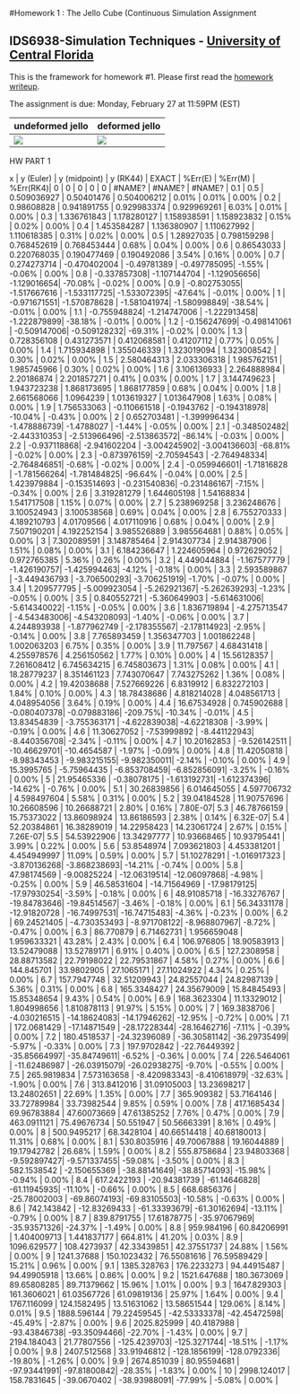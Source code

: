 #Homework 1 : The Jello Cube (Continuous Simulation Assignment
## IDS6938-Simulation Techniques - [University of Central Florida](http://www.ist.ucf.edu/grad/)


This is the framework for homework #1. Please first read the [homework writeup](HomeWork%231.pdf).

The assignment is due: Monday, February 27 at 11:59PM (EST)

| undeformed jello  | deformed jello |
| ------------- | ------------- |
| ![](images/undeformed3.png?raw=true)  | ![](images/deformed3.png?raw=true) |



HW PART 1 

x	|	 y (Euler)	|	 y (midpoint)	|	 y (RK44)	|	 EXACT		|	%Err(E)	|	%Err(M)	|	%Err(RK4)|
0	|	0			|	0				|	0			|	0			|	#NAME?	|	#NAME?	|	#NAME?	|
0.1	|	0.5			|	0.509036927		|	0.50401476	|	0.504006212	|	0.01%	|	0.01%	|	0.00%	|
0.2	|	0.98608828	|	0.941891755		|	0.929983374	|	0.929969261	|	6.03%	|	0.01%	|	0.00%	|
0.3	|	1.336761843	|	1.178280127		|	1.158938591	|	1.158923832	|	0.15%	|	0.02%	|	0.00%	|
0.4	|	1.453584287	|	1.136380907		|	1.110627992	|	1.110618385	|	0.31%	|	0.02%	|	0.00%	|
0.5	|	1.28927035	|	0.798159298		|	0.768452619	|	0.768453444	|	0.68%	|	0.04%	|	0.00%	|
0.6	|	0.86543033	|	0.220768035		|	0.190477469	|	0.190492086	|	3.54%	|	0.16%	|	0.00%	|
0.7	|	0.274273714	|	-0.470402004	|	-0.49781389	|	-0.497785095|	-1.55%	|	-0.06%	|	0.00%	|
0.8	|	-0.337857308|	-1.107144704	|	-1.129056656|	-1.129016654|	-70.08%	|	-0.02%	|	0.00%	|
0.9	|	-0.802753055|	-1.517667616	|	-1.533117725|	-1.533072395|	-47.64%	|	-0.01%	|	0.00%	|
1	|	-0.971671551|	-1.570878628	|	-1.581041974|	-1.580998849|	-38.54%	|	-0.01%	|	0.00%	|
1.1	|	-0.755948824|	-1.214747006	|	-1.222913458|	-1.222879899|	-38.18%	|	-0.01%	|	0.00%	|
1.2	|	-0.156247699|	-0.498141061	|	-0.509147006|	-0.509128232|	-69.31%	|	-0.02%	|	0.00%	|
1.3	|	0.728356108	|	0.431273571		|	0.412068581	|	0.41207112	|	0.77%	|	0.05%	|	0.00%	|
1.4	|	1.715934898	|	1.355046339		|	1.323019094	|	1.323008542	|	0.30%	|	0.02%	|	0.00%	|
1.5	|	2.580464313	|	2.033306318		|	1.985762151	|	1.985745966	|	0.30%	|	0.02%	|	0.00%	|
1.6	|	3.106136933	|	2.264888984		|	2.20186874	|	2.201857271	|	0.41%	|	0.03%	|	0.00%	|
1.7	|	3.144749623	|	1.943723238		|	1.868173695	|	1.868177859	|	0.68%	|	0.04%	|	0.00%	|
1.8	|	2.661568066	|	1.0964239		|	1.013619327	|	1.013647908	|	1.63%	|	0.08%	|	0.00%	|
1.9	|	1.756533063	|	-0.110661518	|	-0.1943762	|	-0.194318978|	-10.04%	|	-0.43%	|	0.00%	|
2	|	0.652703481	|	-1.399996434	|	-1.478886739|	-1.4788027	|	-1.44%	|	-0.05%	|	0.00%	|
2.1	|	-0.348502482|	-2.443310353	|	-2.513966496|	-2.513863572|	-86.14%	|	-0.03%	|	0.00%	|
2.2	|	-0.937118868|	-2.941602204	|	-3.004245902|	-3.004136603|	-68.81%	|	-0.02%	|	0.00%	|
2.3	|	-0.873976159|	-2.70594543		|	-2.764948334|	-2.764846851|	-0.68%	|	-0.02%	|	0.00%	|
2.4	|	-0.059946601|	-1.71816828		|	-1.781566264|	-1.781484825|	-96.64%	|	-0.04%	|	0.00%	|
2.5	|	1.423979884	|	-0.153514693	|	-0.231540836|	-0.231486167|	-7.15%	|	-0.34%	|	0.00%	|
2.6	|	3.319281279	|	1.644605198		|	1.54168834	|	1.541717508	|	1.15%	|	0.07%	|	0.00%	|
2.7	|	5.238969258	|	3.236248676		|	3.100524943	|	3.100538568	|	0.69%	|	0.04%	|	0.00%	|
2.8	|	6.755270333	|	4.189210793		|	4.01709566	|	4.017110916	|	0.68%	|	0.04%	|	0.00%	|
2.9	|	7.507190201	|	4.192252154		|	3.985526889	|	3.985564681	|	0.88%	|	0.05%	|	0.00%	|
3	|	7.302089591	|	3.148785464		|	2.914307734	|	2.914387906	|	1.51%	|	0.08%	|	0.00%	|
3.1	|	6.184236647	|	1.224605964		|	0.972629052	|	0.972765385	|	5.36%	|	0.26%	|	0.00%	|
3.2	|	4.449044884	|	-1.167577779	|	-1.426190757|	-1.425994463|	-4.12%	|	-0.18%	|	0.00%	|
3.3	|	2.593589867	|	-3.449436793	|	-3.706500293|	-3.706251919|	-1.70%	|	-0.07%	|	0.00%	|
3.4	|	1.209577795	|	-5.009923054	|	-5.262921367|	-5.262639293|	-1.23%	|	-0.05%	|	0.00%	|
3.5	|	0.840552721	|	-5.360649903	|	-5.614631006|	-5.614340022|	-1.15%	|	-0.05%	|	0.00%	|
3.6	|	1.836719894	|	-4.275713547	|	-4.543483006|	-4.543208093|	-1.40%	|	-0.06%	|	0.00%	|
3.7	|	4.244893938	|	-1.877962749	|	-2.178355567|	-2.178114923|	-2.95%	|	-0.14%	|	0.00%	|
3.8	|	7.765893459	|	1.356347703		|	1.001862248	|	1.002063203	|	6.75%	|	0.35%	|	0.00%	|
3.9	|	11.797567	|	4.68431418		|	4.255978576	|	4.256150562	|	1.77%	|	0.10%	|	0.00%	|
4	|	15.56128357	|	7.261608412		|	6.745634215	|	6.745803673	|	1.31%	|	0.08%	|	0.00%	|
4.1	|	18.28779237	|	8.351461123		|	7.743070647	|	7.743275262	|	1.36%	|	0.08%	|	0.00%	|
4.2	|	19.42038688	|	7.527669226		|	6.8319912	|	6.832272103	|	1.84%	|	0.10%	|	0.00%	|
4.3	|	18.78438686	|	4.818214028		|	4.048561713	|	4.048954056	|	3.64%	|	0.19%	|	0.00%	|
4.4	|	16.67534928	|	0.745902688		|	-0.080407378|	-0.079883186|	-209.75%|	-10.34%	|	-0.01%	|
4.5	|	13.83454839	|	-3.755363171	|	-4.622839038|	-4.62218308	|	-3.99%	|	-0.19%	|	0.00%	|
4.6	|	11.30627052	|	-7.53999892		|	-8.441122943|	-8.440356708|	-2.34%	|	-0.11%	|	0.00%	|
4.7	|	10.20162853	|	-9.526142511	|	-10.46629701|	-10.4654587	|	-1.97%	|	-0.09%	|	0.00%	|
4.8	|	11.42050818	|	-8.98343453		|	-9.983215155|	-9.982350011|	-2.14%	|	-0.10%	|	0.00%	|
4.9	|	15.3995765	|	-5.75964435		|	-6.853708459|	-6.852856091|	-3.25%	|	-0.16%	|	0.00%	|
5	|	21.95465336	|	-0.38078175		|	-1.613192731|	-1.612374396|	-14.62%	|	-0.76%	|	0.00%	|
5.1	|	30.26839856	|	6.014645055		|	4.597706732	|	4.598497604	|	5.58%	|	0.31%	|	0.00%	|
5.2	|	39.04184528	|	11.90757696		|	10.26608596	|	10.26688721	|	2.80%	|	0.16%	|	7.80E-07|
5.3	|	46.78766159	|	15.75373022		|	13.86098924	|	13.86186593	|	2.38%	|	0.14%	|	6.32E-07|
5.4	|	52.20384861	|	16.38289019		|	14.22958423	|	14.23061724	|	2.67%	|	0.15%	|	7.26E-07|
5.5	|	54.53922906	|	13.34297777		|	10.93668465	|	10.93795441	|	3.99%	|	0.22%	|	0.00%	|
5.6	|	53.8548974	|	7.093621803		|	4.453381201	|	4.454949997	|	11.09%	|	0.59%	|	0.00%	|
5.7	|	51.10278291	|	-1.016917323	|	-3.870136268|	-3.868238693|	-14.21%	|	-0.74%	|	0.00%	|
5.8	|	47.98174569	|	-9.00825224		|	-12.06319514|	-12.06097868|	-4.98%	|	-0.25%	|	0.00%	|
5.9	|	46.58531604	|	-14.71564969	|	-17.98179125|	-17.97930254|	-3.59%	|	-0.18%	|	0.00%	|
6	|	48.91085718	|	-16.33276767	|	-19.84783646|	-19.84514567|	-3.46%	|	-0.18%	|	0.00%	|
6.1	|	56.34331178	|	-12.91820728	|	-16.74997531|	-16.74715483|	-4.36%	|	-0.23%	|	0.00%	|
6.2	|	69.24521405	|	-4.730353493	|	-8.971708122|	-8.968807967|	-8.72%	|	-0.47%	|	0.00%	|
6.3	|	86.770879	|	6.71462731		|	1.956659048	|	1.959633321	|	43.28%	|	2.43%	|	0.00%	|
6.4	|	106.976805	|	18.90583913		|	13.52479088	|	13.52789171	|	6.91%	|	0.40%	|	0.00%	|
6.5	|	127.2308958	|	28.88713582		|	22.79198022	|	22.79531867	|	4.58%	|	0.27%	|	0.00%	|
6.6	|	144.845701	|	33.9802905		|	27.1065171	|	27.11024922	|	4.34%	|	0.25%	|	0.00%	|
6.7	|	157.7947748	|	32.51209943		|	24.82557044	|	24.82987139	|	5.36%	|	0.31%	|	0.00%	|
6.8	|	165.3348427	|	24.35679009		|	15.84845493	|	15.85348654	|	9.43%	|	0.54%	|	0.00%	|
6.9	|	168.3623304	|	11.13329012		|	1.804998656	|	1.810878113	|	91.97%	|	5.15%	|	0.00%	|
7	|	169.3838706	|	-4.030216515	|	-14.18624083|	-14.17946262|	-12.95%	|	-0.72%	|	0.00%	|
7.1	|	172.0681429	|	-17.14871549	|	-28.17228344|	-28.16462716|	-7.11%	|	-0.39%	|	0.00%	|
7.2	|	180.4518537	|	-24.32396089	|	-36.30581142|	-36.29735499|	-5.97%	|	-0.33%	|	0.00%	|
7.3	|	197.9702842	|	-22.76449392	|	-35.85664997|	-35.84749611|	-6.52%	|	-0.36%	|	0.00%	|
7.4	|	226.5464061	|	-11.62486987	|	-26.03915079|	-26.02938275|	-9.70%	|	-0.55%	|	0.00%	|
7.5	|	265.9819834	|	7.573163658		|	-8.420983343|	-8.410618979|	-32.63%	|	-1.90%	|	0.00%	|
7.6	|	313.8412016	|	31.09105003		|	13.23698217	|	13.24802651	|	22.69%	|	1.35%	|	0.00%	|
7.7	|	365.909382	|	53.7164146		|	33.72789984	|	33.73982544	|	9.85%	|	0.59%	|	0.00%	|
7.8	|	417.1685434	|	69.96783884		|	47.60073669	|	47.61385252	|	7.76%	|	0.47%	|	0.00%	|
7.9	|	463.0911121	|	75.49676734		|	50.551947	|	50.56663391	|	8.16%	|	0.49%	|	0.00%	|
8	|	500.9495217	|	68.3428104		|	40.66514418	|	40.68180013	|	11.31%	|	0.68%	|	0.00%	|
8.1	|	530.8035916	|	49.70067888		|	19.16044889	|	19.17942782	|	26.68%	|	1.59%	|	0.00%	|
8.2	|	555.8758684	|	23.94803368		|	-9.592897427|	-9.571337455|	-59.08%	|	-3.50%	|	0.00%	|
8.3	|	582.1538542	|	-2.150655369	|	-38.88141649|	-38.85714093|	-15.98%	|	-0.94%	|	0.00%	|
8.4	|	617.2422193	|	-20.94381739	|	-61.14646828|	-61.11945935|	-11.10%	|	-0.66%	|	0.00%	|
8.5	|	668.6856376	|	-25.78002003	|	-69.86074193|	-69.83105503|	-10.58%	|	-0.63%	|	0.00%	|
8.6	|	742.143842	|	-12.83269433	|	-61.33393679|	-61.30162694|	-13.11%	|	-0.79%	|	0.00%	|
8.7	|	839.8791755	|	17.61878775		|	-35.97067969|	-35.93571326|	-24.37%	|	-1.49%	|	0.00%	|
8.8	|	959.984196	|	60.84206991		|	1.404009713	|	1.441837177	|	664.81%	|	41.20%	|	0.03%	|
8.9	|	1096.629577	|	108.4273937		|	42.33439851	|	42.37551737	|	24.88%	|	1.56%	|	0.00%	|
9	|	1241.37688	|	150.1023432		|	76.55081616	|	76.59589429	|	15.21%	|	0.96%	|	0.00%	|
9.1	|	1385.328763	|	176.2233273		|	94.44915487	|	94.49905918	|	13.66%	|	0.86%	|	0.00%	|
9.2	|	1521.647688	|	180.3673069		|	89.65808285	|	89.71379662	|	15.96%	|	1.01%	|	0.00%	|
9.3	|	1647.829303	|	161.3606021		|	61.03567726	|	61.09819136	|	25.97%	|	1.64%	|	0.00%	|
9.4	|	1767.116099	|	124.1582495		|	13.51631062	|	13.58651544	|	129.06%	|	8.14%	|	0.01%	|
9.5	|	1888.596144	|	79.22459545		|	-42.53333378|	-42.45472598|	-45.49%	|	-2.87%	|	0.00%	|
9.6	|	2025.825999	|	40.4187988		|	-93.43846738|	-93.35094466|	-22.70%	|	-1.43%	|	0.00%	|
9.7	|	2194.184043	|	21.77807556		|	-125.4239703|	-125.3271744|	-18.51%	|	-1.17%	|	0.00%	|
9.8	|	2407.512568	|	33.91946812		|	-128.1856199|	-128.0792336|	-19.80%	|	-1.26%	|	0.00%	|
9.9	|	2674.851039	|	80.95594681		|	-97.93441991|	-97.81800842|	-28.35%	|	-1.83%	|	0.00%	|
10	|	2998.124017	|	158.7831645		|	-39.0670402	|	-38.93988091|	-77.99%	|	-5.08%	|	0.00%	|

